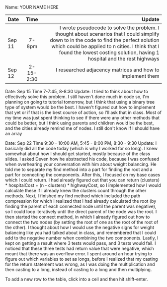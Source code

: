 Name: YOUR NAME HERE

| Date   |   Time    |                                                                                                                                                                                                                                                                  Update |
|:-------|:---------:|------------------------------------------------------------------------------------------------------------------------------------------------------------------------------------------------------------------------------------------------------------------------:|
| Sep 11 |   7-8pm   | I wrote pseudocode to solve the problem. I thought about scenarios that I could simplify down to in the code to find the perfect solution which could be applied to n cities. I think that I found the lowest costing solution, having 1 hospital and the rest highways |
| Sep 12 | 2-15-2:30 |                                                                                                                                                                                                               I researched adjacency matrices and how to implement them |
Date: Sep 15 Time 7-7:45, 8-8:30 Update: I tried to think about how to effectively solve this problem. I still haven't done much in code so, I'm planning on going to tutorial tomorrow, but I think that using a binary tree type of system would be the best. I haven't figured out how to implement that yet or if that is the best course of action, 
so I'll ask that in class. Most of my time was just spent thinking to see if there were any other methods that could be better, but I think using parents and children would be the best, and the cities already remind me of nodes. I still don't know if I should have an array

Date: Sep 22 Time 9:30 - 10:00 AM, 5:45 - 8:00 PM, 8:30 - 9:30 Update: I basically did all the code today (which is why I worked for so long). I knew somewhat about how I should get started, mostly because of the class slides. I asked Deven how he abstracted his code, because I was confused when overhearing your conversation with him about weight balancing. He told me to separate my find method into a part for finding the root and a part for connecting the components. After this, I focused on my base cases which I could return. I had already figured out that you can return (clusters) * hospitalCost + (n - clusters) * highwayCost, so I implemented how I would calculate these if I already knew the clusters count through the other methods. Next, I finished my find method which included the path compression for which I realized that I had already calculated the root (by finding the parent of each connected node until the parent was negative), so I could loop iteratively until the direct parent of the node was the root. I then started the connect method, in which I already figured out how to connect the two nodes (by setting the root of one as the root of the root of the other). I thought about how I would use the negative signs for weight balancing like you had talked about in class, and remembered that I could add to the negative number when combining the two components. Lastly, I kept on getting a result where 3 tests would pass, and 3 tests would fail. I noticed that these three tests had return value that were negative, which meant that there was an overflow error. I spent around an hour trying to figure out which variables to set as longs, before I realized that my casting for the return statement was wrong, as I was doing the multiplication and then casting to a long, instead of casting to a long and then multiplying. 

To add a new row to the table, click into a cell and then hit shift-enter.